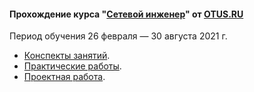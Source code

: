 #### Прохождение курса "[Сетевой инженер](https://otus.ru/lessons/setevoy-inzhener/)" от [OTUS.RU](https://otus.ru/)
Период обучения 26 февраля — 30 августа 2021 г.

 - [Конспекты занятий](lections/).
 - [Практические работы](labs/).
 - [Проектная работа](final/).
